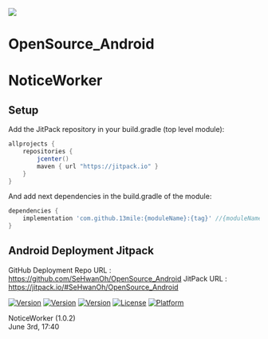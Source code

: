 [![](https://jitpack.io/v/SeHwanOh/OpenSource_Android.svg)](https://jitpack.io/#SeHwanOh/OpenSource_Android)
# OpenSource_Android

# NoticeWorker

## Setup
Add the JitPack repository in your build.gradle (top level module):
```gradle
allprojects {
    repositories {
        jcenter()
        maven { url "https://jitpack.io" }
    }
}
```

And add next dependencies in the build.gradle of the module:
```gradle
dependencies {
    implementation 'com.github.13mile:{moduleName}:{tag}' //{moduleName},{tag}  입력
}
```
## Android Deployment Jitpack
GitHub Deployment Repo URL : https://github.com/SeHwanOh/OpenSource_Android
 JitPack URL : https://jitpack.io/#SeHwanOh/OpenSource_Android
  
[![Version](https://img.shields.io/badge/version-v1.0.2-green.svg?style=flat)](https://jitpack.io/#SeHwanOh/OpenSource_Android)
[![Version](https://img.shields.io/badge/Android-11.0-blue.svg?style=flat)](https://jitpack.io/#SeHwanOh/OpenSource_Android)
[![Version](https://jitpack.io/v/SeHwanOh/OpenSource_Android.svg?style=flat)](https://jitpack.io/#SeHwanOh/OpenSource_Android)
[![License](https://img.shields.io/cocoapods/l/NoticeWorker.svg?style=flat)](https://jitpack.io/#SeHwanOh/OpenSource_Android)
[![Platform](https://img.shields.io/badge/Platform-Android-orange.svg?style=flat)](https://jitpack.io/#SeHwanOh/OpenSource_Android)

NoticeWorker (1.0.2)  
June 3rd, 17:40  
